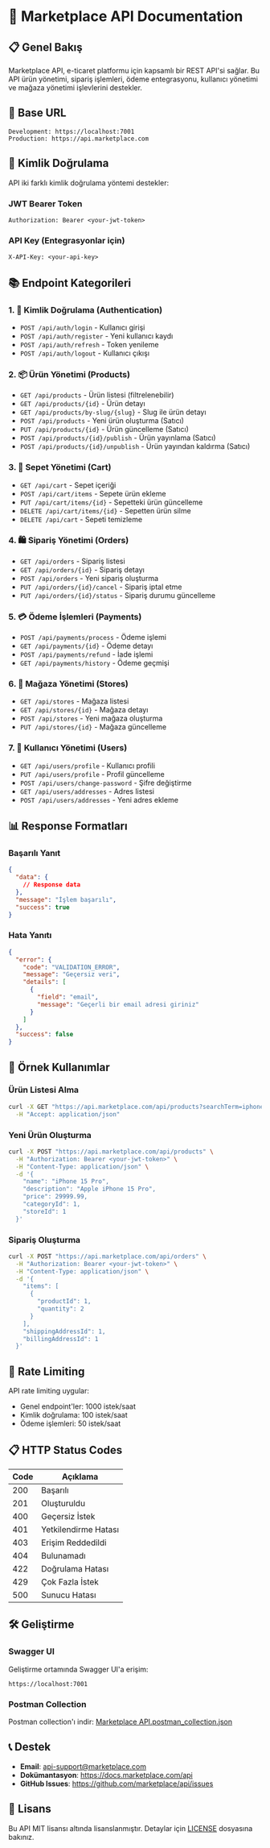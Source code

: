 # 🚀 Marketplace API Documentation

## 📋 Genel Bakış

Marketplace API, e-ticaret platformu için kapsamlı bir REST API'si sağlar. Bu API ürün yönetimi, sipariş işlemleri, ödeme entegrasyonu, kullanıcı yönetimi ve mağaza yönetimi işlevlerini destekler.

## 🔗 Base URL

```
Development: https://localhost:7001
Production: https://api.marketplace.com
```

## 🔐 Kimlik Doğrulama

API iki farklı kimlik doğrulama yöntemi destekler:

### JWT Bearer Token
```
Authorization: Bearer <your-jwt-token>
```

### API Key (Entegrasyonlar için)
```
X-API-Key: <your-api-key>
```

## 📚 Endpoint Kategorileri

### 1. 🔐 Kimlik Doğrulama (Authentication)
- `POST /api/auth/login` - Kullanıcı girişi
- `POST /api/auth/register` - Yeni kullanıcı kaydı
- `POST /api/auth/refresh` - Token yenileme
- `POST /api/auth/logout` - Kullanıcı çıkışı

### 2. 📦 Ürün Yönetimi (Products)
- `GET /api/products` - Ürün listesi (filtrelenebilir)
- `GET /api/products/{id}` - Ürün detayı
- `GET /api/products/by-slug/{slug}` - Slug ile ürün detayı
- `POST /api/products` - Yeni ürün oluşturma (Satıcı)
- `PUT /api/products/{id}` - Ürün güncelleme (Satıcı)
- `POST /api/products/{id}/publish` - Ürün yayınlama (Satıcı)
- `POST /api/products/{id}/unpublish` - Ürün yayından kaldırma (Satıcı)

### 3. 🛒 Sepet Yönetimi (Cart)
- `GET /api/cart` - Sepet içeriği
- `POST /api/cart/items` - Sepete ürün ekleme
- `PUT /api/cart/items/{id}` - Sepetteki ürün güncelleme
- `DELETE /api/cart/items/{id}` - Sepetten ürün silme
- `DELETE /api/cart` - Sepeti temizleme

### 4. 🛍️ Sipariş Yönetimi (Orders)
- `GET /api/orders` - Sipariş listesi
- `GET /api/orders/{id}` - Sipariş detayı
- `POST /api/orders` - Yeni sipariş oluşturma
- `PUT /api/orders/{id}/cancel` - Sipariş iptal etme
- `PUT /api/orders/{id}/status` - Sipariş durumu güncelleme

### 5. 💳 Ödeme İşlemleri (Payments)
- `POST /api/payments/process` - Ödeme işlemi
- `GET /api/payments/{id}` - Ödeme detayı
- `POST /api/payments/refund` - İade işlemi
- `GET /api/payments/history` - Ödeme geçmişi

### 6. 🏪 Mağaza Yönetimi (Stores)
- `GET /api/stores` - Mağaza listesi
- `GET /api/stores/{id}` - Mağaza detayı
- `POST /api/stores` - Yeni mağaza oluşturma
- `PUT /api/stores/{id}` - Mağaza güncelleme

### 7. 👥 Kullanıcı Yönetimi (Users)
- `GET /api/users/profile` - Kullanıcı profili
- `PUT /api/users/profile` - Profil güncelleme
- `POST /api/users/change-password` - Şifre değiştirme
- `GET /api/users/addresses` - Adres listesi
- `POST /api/users/addresses` - Yeni adres ekleme

## 📊 Response Formatları

### Başarılı Yanıt
```json
{
  "data": {
    // Response data
  },
  "message": "İşlem başarılı",
  "success": true
}
```

### Hata Yanıtı
```json
{
  "error": {
    "code": "VALIDATION_ERROR",
    "message": "Geçersiz veri",
    "details": [
      {
        "field": "email",
        "message": "Geçerli bir email adresi giriniz"
      }
    ]
  },
  "success": false
}
```

## 📝 Örnek Kullanımlar

### Ürün Listesi Alma
```bash
curl -X GET "https://api.marketplace.com/api/products?searchTerm=iphone&categoryId=1&page=1&pageSize=10" \
  -H "Accept: application/json"
```

### Yeni Ürün Oluşturma
```bash
curl -X POST "https://api.marketplace.com/api/products" \
  -H "Authorization: Bearer <your-jwt-token>" \
  -H "Content-Type: application/json" \
  -d '{
    "name": "iPhone 15 Pro",
    "description": "Apple iPhone 15 Pro",
    "price": 29999.99,
    "categoryId": 1,
    "storeId": 1
  }'
```

### Sipariş Oluşturma
```bash
curl -X POST "https://api.marketplace.com/api/orders" \
  -H "Authorization: Bearer <your-jwt-token>" \
  -H "Content-Type: application/json" \
  -d '{
    "items": [
      {
        "productId": 1,
        "quantity": 2
      }
    ],
    "shippingAddressId": 1,
    "billingAddressId": 1
  }'
```

## 🔧 Rate Limiting

API rate limiting uygular:
- Genel endpoint'ler: 1000 istek/saat
- Kimlik doğrulama: 100 istek/saat
- Ödeme işlemleri: 50 istek/saat

## 📋 HTTP Status Codes

| Code | Açıklama |
|------|----------|
| 200 | Başarılı |
| 201 | Oluşturuldu |
| 400 | Geçersiz İstek |
| 401 | Yetkilendirme Hatası |
| 403 | Erişim Reddedildi |
| 404 | Bulunamadı |
| 422 | Doğrulama Hatası |
| 429 | Çok Fazla İstek |
| 500 | Sunucu Hatası |

## 🛠️ Geliştirme

### Swagger UI
Geliştirme ortamında Swagger UI'a erişim:
```
https://localhost:7001
```

### Postman Collection
Postman collection'ı indir: [Marketplace API.postman_collection.json](https://github.com/marketplace/api/postman-collection.json)

## 📞 Destek

- **Email**: api-support@marketplace.com
- **Dokümantasyon**: https://docs.marketplace.com/api
- **GitHub Issues**: https://github.com/marketplace/api/issues

## 📄 Lisans

Bu API MIT lisansı altında lisanslanmıştır. Detaylar için [LICENSE](LICENSE) dosyasına bakınız.

